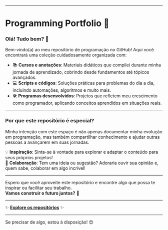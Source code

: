 
---

# **Programming Portfolio** 🚀

### **Olá! Tudo bem?** 👋  

Bem-vindo(a) ao meu repositório de programação no GitHub! Aqui você encontrará uma coleção cuidadosamente organizada com:  

- 📚 **Cursos e anotações**: Materiais didáticos que compilei durante minha jornada de aprendizado, cobrindo desde fundamentos até tópicos avançados.  
- 💻 **Scripts e códigos**: Soluções práticas para problemas do dia a dia, incluindo automações, algoritmos e muito mais.  
- 🛠️ **Programas desenvolvidos**: Projetos que refletem meu crescimento como programador, aplicando conceitos aprendidos em situações reais.

---

### **Por que este repositório é especial?**  
Minha intenção com este espaço é não apenas documentar minha evolução em programação, mas também compartilhar conhecimento e ajudar outras pessoas a avançarem em suas jornadas.  

💡 **Inspiração**: Sinta-se à vontade para explorar e adaptar o conteúdo para seus próprios projetos!  
🤝 **Colaboração**: Tem uma ideia ou sugestão? Adoraria ouvir sua opinião e, quem sabe, colaborar em algo incrível!  

---

Espero que você aproveite este repositório e encontre algo que possa te inspirar ou facilitar seu trabalho.  
**Vamos construir o futuro juntos?** 🚀  

---  

✨ **[Explore os repositórios](#)** ✨  

--- 

Se precisar de algo, estou à disposição! 😊
